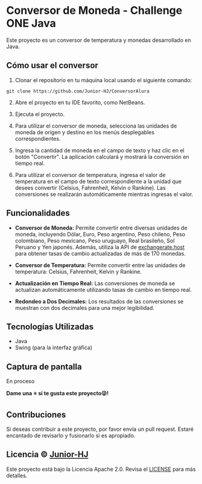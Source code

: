 # Conversor de Moneda - Challenge ONE Java

Este proyecto es un conversor de temperatura y monedas desarrollado en Java.

## Cómo usar el conversor

1. Clonar el repositorio en tu máquina local usando el siguiente comando:

```
git clone https://github.com/Junior-HJ/ConversorAlura
```

2. Abre el proyecto en tu IDE favorito, como NetBeans.

3. Ejecuta el proyecto.

4. Para utilizar el conversor de moneda, selecciona las unidades de moneda de origen y destino en los menús desplegables correspondientes.

5. Ingresa la cantidad de moneda en el campo de texto y haz clic en el botón "Convertir". La aplicación calculará y mostrará la conversión en tiempo real.

6. Para utilizar el conversor de temperatura, ingresa el valor de temperatura en el campo de texto correspondiente a la unidad que desees convertir (Celsius, Fahrenheit, Kelvin o Rankine). Las conversiones se realizarán automáticamente mientras ingresas el valor.

## Funcionalidades

- **Conversor de Moneda:** Permite convertir entre diversas unidades de moneda, incluyendo Dólar, Euro, Peso argentino, Peso chileno, Peso colombiano, Peso mexicano, Peso uruguayo, Real brasileño, Sol Peruano y Yen japonés. Además, utiliza la API de [exchangerate.host](https://exchangerate.host/) para obtener tasas de cambio actualizadas de más de 170 monedas.

- **Conversor de Temperatura:** Permite convertir entre las unidades de temperatura: Celsius, Fahrenheit, Kelvin y Rankine.

- **Actualización en Tiempo Real:** Las conversiones de moneda se actualizan automáticamente utilizando tasas de cambio en tiempo real.

- **Redondeo a Dos Decimales:** Los resultados de las conversiones se muestran con dos decimales para una mejor legibilidad.

## Tecnologías Utilizadas

- Java
- Swing (para la interfaz gráfica)

## Captura de pantalla

En proceso

**Dame una ⭐ si te gusta este proyecto😜!**

## Contribuciones

Si deseas contribuir a este proyecto, por favor envía un pull request. Estaré encantado de revisarlo y fusionarlo si es apropiado.

## Licencia © [Junior-HJ](https://www.linkedin.com/in/shilariojara/)

Este proyecto está bajo la Licencia Apache 2.0. Revisa el [LICENSE](LICENSE) para más detalles.
